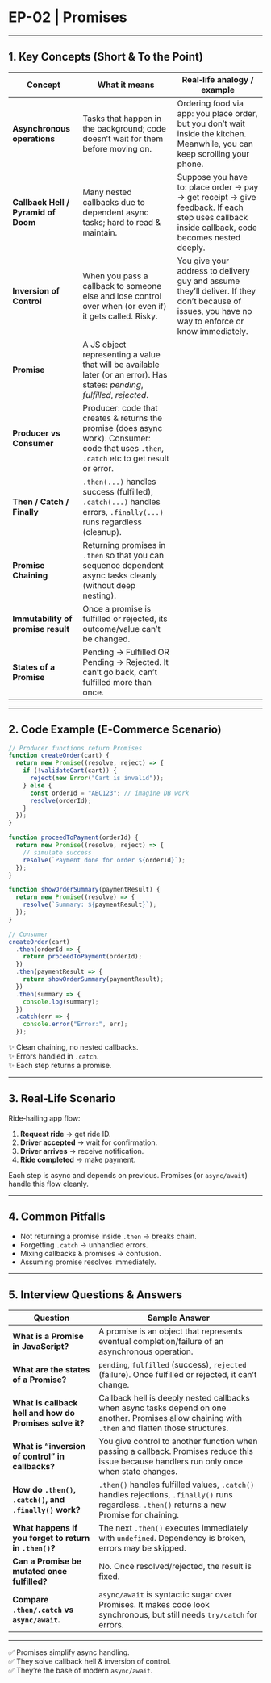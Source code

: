 # EP-02 | Promises

---

## 1. Key Concepts (Short & To the Point)

| Concept | What it means | Real‑life analogy / example |
|---|----------------|-----------------------------|
| **Asynchronous operations** | Tasks that happen in the background; code doesn’t wait for them before moving on. | Ordering food via app: you place order, but you don’t wait inside the kitchen. Meanwhile, you can keep scrolling your phone. |
| **Callback Hell / Pyramid of Doom** | Many nested callbacks due to dependent async tasks; hard to read & maintain. | Suppose you have to: place order → pay → get receipt → give feedback. If each step uses callback inside callback, code becomes nested deeply. |
| **Inversion of Control** | When you pass a callback to someone else and lose control over when (or even if) it gets called. Risky. | You give your address to delivery guy and assume they’ll deliver. If they don’t because of issues, you have no way to enforce or know immediately. |
| **Promise** | A JS object representing a value that will be available later (or an error). Has states: *pending*, *fulfilled*, *rejected*. |
| **Producer vs Consumer** | Producer: code that creates & returns the promise (does async work). Consumer: code that uses `.then`, `.catch` etc to get result or error. |
| **Then / Catch / Finally** | `.then(...)` handles success (fulfilled), `.catch(...)` handles errors, `.finally(...)` runs regardless (cleanup). |
| **Promise Chaining** | Returning promises in `.then` so that you can sequence dependent async tasks cleanly (without deep nesting). |
| **Immutability of promise result** | Once a promise is fulfilled or rejected, its outcome/value can’t be changed. |
| **States of a Promise** | Pending → Fulfilled OR Pending → Rejected. It can’t go back, can’t fulfilled more than once. |

---

## 2. Code Example (E‑Commerce Scenario)

```js
// Producer functions return Promises
function createOrder(cart) {
  return new Promise((resolve, reject) => {
    if (!validateCart(cart)) {
      reject(new Error("Cart is invalid"));
    } else {
      const orderId = "ABC123"; // imagine DB work
      resolve(orderId);
    }
  });
}

function proceedToPayment(orderId) {
  return new Promise((resolve, reject) => {
    // simulate success
    resolve(`Payment done for order ${orderId}`);
  });
}

function showOrderSummary(paymentResult) {
  return new Promise((resolve) => {
    resolve(`Summary: ${paymentResult}`);
  });
}

// Consumer
createOrder(cart)
  .then(orderId => {
    return proceedToPayment(orderId);
  })
  .then(paymentResult => {
    return showOrderSummary(paymentResult);
  })
  .then(summary => {
    console.log(summary);
  })
  .catch(err => {
    console.error("Error:", err);
  });
```

✨ Clean chaining, no nested callbacks.  
✨ Errors handled in `.catch`.  
✨ Each step returns a promise.

---

## 3. Real‑Life Scenario

Ride‑hailing app flow:

1. **Request ride** → get ride ID.  
2. **Driver accepted** → wait for confirmation.  
3. **Driver arrives** → receive notification.  
4. **Ride completed** → make payment.  

Each step is async and depends on previous. Promises (or `async/await`) handle this flow cleanly.

---

## 4. Common Pitfalls

- Not returning a promise inside `.then` → breaks chain.  
- Forgetting `.catch` → unhandled errors.  
- Mixing callbacks & promises → confusion.  
- Assuming promise resolves immediately.  

---

## 5. Interview Questions & Answers

| Question | Sample Answer |
|---|----------------|
| **What is a Promise in JavaScript?** | A promise is an object that represents eventual completion/failure of an asynchronous operation. |
| **What are the states of a Promise?** | `pending`, `fulfilled` (success), `rejected` (failure). Once fulfilled or rejected, it can’t change. |
| **What is callback hell and how do Promises solve it?** | Callback hell is deeply nested callbacks when async tasks depend on one another. Promises allow chaining with `.then` and flatten those structures. |
| **What is “inversion of control” in callbacks?** | You give control to another function when passing a callback. Promises reduce this issue because handlers run only once when state changes. |
| **How do `.then()`, `.catch()`, and `.finally()` work?** | `.then()` handles fulfilled values, `.catch()` handles rejections, `.finally()` runs regardless. `.then()` returns a new Promise for chaining. |
| **What happens if you forget to return in `.then()`?** | The next `.then()` executes immediately with `undefined`. Dependency is broken, errors may be skipped. |
| **Can a Promise be mutated once fulfilled?** | No. Once resolved/rejected, the result is fixed. |
| **Compare `.then/.catch` vs `async/await`.** | `async/await` is syntactic sugar over Promises. It makes code look synchronous, but still needs `try/catch` for errors. |

---

✅ Promises simplify async handling.  
✅ They solve callback hell & inversion of control.  
✅ They’re the base of modern `async/await`.  

